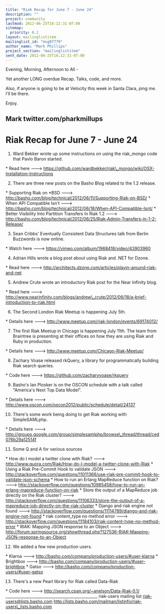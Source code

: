 ```yaml
---
title: "Riak Recap for June 7 - June 24"
description: ""
project: community
lastmod: 2012-06-25T16:22:31-07:00
sitemap:
  priority: 0.2
layout: mailinglistitem
mailinglist_id: "msg07779"
author_name: "Mark Phillips"
project_section: "mailinglistitem"
sent_date: 2012-06-25T16:22:31-07:00
---
```



Evening, Morning, Afternoon to All -

Yet another LONG overdue Recap. Talks, code, and more.

Also, if anyone is going to be at Velocity this week in Santa Clara, ping
me. I'll be there.

Enjoy.

Mark
twitter.com/pharkmillups
----------------------------------

Riak Recap for June 7 - June 24
========================

1) Ward Bekker wrote up some instructions on using the riak\_mongo code that
Pavlo Baron started.

\* Read here ---&gt;
https://github.com/wardbekker/riak\_mongo/wiki/OSX-Installation-Instructions

2) There are three new posts on the Basho Blog related to the 1.2 release.

\* Supporting Riak on \*BSD ---&gt;
http://basho.com/blog/technical/2012/06/11/Supporting-Riak-on-BSD/
\* When API Compatible Isn't ---&gt;
http://basho.com/blog/technical/2012/06/18/When-API-Compatible-Isnt/
\* Better Visibility Into Partition Transfers In Riak 1.2 ---&gt;
http://basho.com/blog/technical/2012/06/25/Riak-Admin-Transfers-in-1-2-Release/

3) Sean Cribbs' Eventually Consistent Data Structures talk from Berlin
Buzzwords is now online.

\* Watch here ---&gt; https://vimeo.com/album/1968418/video/43903960

4) Adrian Hills wrote a blog post about using Riak and .NET for Dzone.

\* Read here ---&gt;
http://architects.dzone.com/articles/playin-around-riak-and-net

5) Andrew Crute wrote an introductory Riak post for the Near Infinity blog.

\* Read here ---&gt;
http://www.nearinfinity.com/blogs/andrew\_crute/2012/06/18/a-brief-introduction-to-riak.html

6) The Second London Riak Meetup is happening July 5th.

\* Details here ---&gt; http://www.meetup.com/riak-london/events/69174012/

7) The first Riak Meetup in Chicago is happening July 11th. The team from
Braintree is presenting at their offices on how they are using Riak and
Ruby in production.

\* Details here ---&gt; http://www.meetup.com/Chicago-Riak-Meetup/

8) Zachary Voase released rkQuery, a library for programmatically building
Riak search queries.

\* Code here ---&gt; https://github.com/zacharyvoase/rkquery

9) Basho's Ian Plosker is on the OSCON schedule with a talk called
"America's Next Top Data Model".

\* Details here ---&gt;
http://www.oscon.com/oscon2012/public/schedule/detail/24137

10) There's some work being doing to get Riak working with SimpleSAMLphp.

\* Details here ---&gt;
http://groups.google.com/group/simplesamlphp/browse\_thread/thread/ced076b29a12514f

11) Some Q and A for various sources

\* How do I model a twitter clone with Riak? ---&gt;
http://www.quora.com/Riak/How-do-I-model-a-twitter-clone-with-Riak
\* Using a Riak Pre-Commit Hook to validate JSON ---&gt;
http://stackoverflow.com/questions/11011366/use-riak-pre-commit-hook-to-validate-json-schema
\* How to run an Erlang MapReduce function on Riak? ---&gt;
http://stackoverflow.com/questions/10985458/how-to-run-an-erlang-mapreduce-function-on-riak
\* Store the output of a MapReduce job directly on the Riak cluster? ---&gt;
http://stackoverflow.com/questions/11106333/store-the-output-of-a-mapreduce-job-directly-on-the-riak-cluster
\* Django and riak engine not found ---&gt;
http://stackoverflow.com/questions/11114789/django-and-riak-engine-not-found
\* riak content\_type no method error ---&gt;
http://stackoverflow.com/questions/11184103/riak-content-type-no-method-error
\* RIAK: Mapping JSON response to an Object ---&gt;
http://forum.springsource.org/showthread.php?127536-RIAK-Mapping-JSON-response-to-an-Object

12) We added a few new production users.

\* Klarna ---&gt; http://basho.com/company/production-users/#user-klarna
\* Brightbox ---&gt; http://basho.com/company/production-users/#user-brightbox
\* Gatso ---&gt; http://basho.com/company/production-users/#user-gatso

13) There's a new Pearl library for Riak called Data-Riak

\* Code here ---&gt; http://search.cpan.org/~anelson/Data-Riak-0.1/
\_\_\_\_\_\_\_\_\_\_\_\_\_\_\_\_\_\_\_\_\_\_\_\_\_\_\_\_\_\_\_\_\_\_\_\_\_\_\_\_\_\_\_\_\_\_\_
riak-users mailing list
riak-users@lists.basho.com
http://lists.basho.com/mailman/listinfo/riak-users\_lists.basho.com

